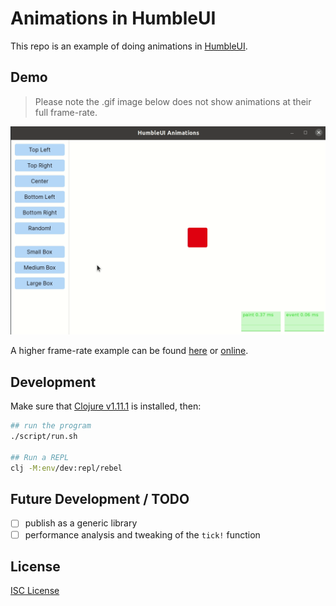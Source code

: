 # Animations in HumbleUI

This repo is an example of doing animations in [HumbleUI].

[HumbleUI]:https://github.com/HumbleUI/HumbleUI

## Demo

> Please note the .gif image below does not show animations at their full frame-rate.

<img src="images/demo.gif">

A higher frame-rate example can be found [here] or [online].

[here]:images/2022-09-24-humbleui-animations.webm
[online]:https://oakmac.com/2022-09-24-humbleui-animations.webm

## Development

Make sure that [Clojure v1.11.1](https://clojure.org/releases/downloads) is installed, then:

```sh
## run the program
./script/run.sh

## Run a REPL
clj -M:env/dev:repl/rebel
```

## Future Development / TODO

- [ ] publish as a generic library
- [ ] performance analysis and tweaking of the `tick!` function

## License

[ISC License](LICENSE.md)
